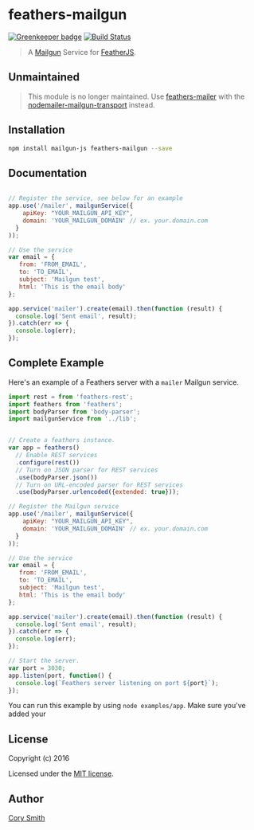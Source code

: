 # feathers-mailgun

[![Greenkeeper badge](https://badges.greenkeeper.io/feathersjs/feathers-mailgun.svg)](https://greenkeeper.io/)
[![Build Status](https://travis-ci.org/feathersjs/feathers-mailgun.png?branch=master)](https://travis-ci.org/feathersjs/feathers-mailgun)

> A [Mailgun](https://www.mailgun.com) Service for [FeatherJS](https://github.com/feathersjs).

## Unmaintained

> This module is no longer maintained. Use [feathers-mailer](https://github.com/feathersjs-ecosystem/feathers-mailer) with the [nodemailer-mailgun-transport](https://github.com/orliesaurus/nodemailer-mailgun-transport) instead.

## Installation

```bash
npm install mailgun-js feathers-mailgun --save
```

## Documentation

```js

// Register the service, see below for an example
app.use('/mailer', mailgunService({
    apiKey: "YOUR_MAILGUN_API_KEY",
    domain: 'YOUR_MAILGUN_DOMAIN' // ex. your.domain.com
  }
));

// Use the service
var email = {
   from: 'FROM_EMAIL',
   to: 'TO_EMAIL',
   subject: 'Mailgun test',
   html: 'This is the email body'
};

app.service('mailer').create(email).then(function (result) {
  console.log('Sent email', result);
}).catch(err => {
  console.log(err);
});

```

## Complete Example

Here's an example of a Feathers server with a `mailer` Mailgun service.

```js
import rest = from 'feathers-rest';
import feathers from 'feathers';
import bodyParser from 'body-parser';
import mailgunService from '../lib';


// Create a feathers instance.
var app = feathers()
  // Enable REST services
  .configure(rest())
  // Turn on JSON parser for REST services
  .use(bodyParser.json())
  // Turn on URL-encoded parser for REST services
  .use(bodyParser.urlencoded({extended: true}));

// Register the Mailgun service
app.use('/mailer', mailgunService({
    apiKey: "YOUR_MAILGUN_API_KEY",
    domain: 'YOUR_MAILGUN_DOMAIN' // ex. your.domain.com
  }
));

// Use the service
var email = {
   from: 'FROM_EMAIL',
   to: 'TO_EMAIL',
   subject: 'Mailgun test',
   html: 'This is the email body'
};

app.service('mailer').create(email).then(function (result) {
  console.log('Sent email', result);
}).catch(err => {
  console.log(err);
});

// Start the server.
var port = 3030;
app.listen(port, function() {
  console.log(`Feathers server listening on port ${port}`);
});
```

You can run this example by using `node examples/app`. Make sure you've added your 

## License

Copyright (c) 2016

Licensed under the [MIT license](LICENSE).


## Author

[Cory Smith](https://github.com/corymsmith)
